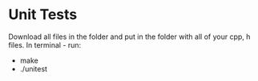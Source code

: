 # Unit Tests
Download all files in the folder and put in the folder with all of your cpp, h files.
In terminal - run:
* make 
* ./unitest
